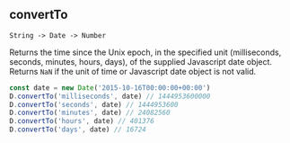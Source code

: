 ## convertTo
`String -> Date -> Number`

Returns the time since the Unix epoch, in the specified unit (milliseconds, seconds, minutes, hours, days),
of the supplied Javascript date object.
Returns `NaN` if the unit of time or Javascript date object is not valid.

```js
const date = new Date('2015-10-16T00:00:00+00:00')
D.convertTo('milliseconds', date) // 1444953600000
D.convertTo('seconds', date) // 1444953600
D.convertTo('minutes', date) // 24082560
D.convertTo('hours', date) // 401376
D.convertTo('days', date) // 16724
```
